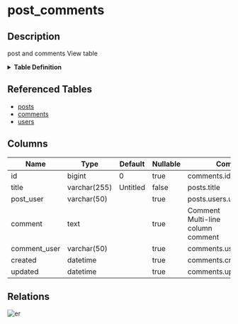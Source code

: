 # post_comments

## Description

post and comments View table

<details>
<summary><strong>Table Definition</strong></summary>

```sql
CREATE VIEW post_comments AS (select `c`.`id` AS `id`,`p`.`title` AS `title`,`u2`.`username` AS `post_user`,`c`.`comment` AS `comment`,`u2`.`username` AS `comment_user`,`c`.`created` AS `created`,`c`.`updated` AS `updated` from (((`testdb`.`posts` `p` left join `testdb`.`comments` `c` on((`p`.`id` = `c`.`post_id`))) left join `testdb`.`users` `u` on((`u`.`id` = `p`.`user_id`))) left join `testdb`.`users` `u2` on((`u2`.`id` = `c`.`user_id`))))
```

</details>

## Referenced Tables

- [posts](posts.md)
- [comments](comments.md)
- [users](users.md)

## Columns

| Name | Type | Default | Nullable | Comment |
| ---- | ---- | ------- | -------- | ------- |
| id | bigint | 0 | true | comments.id |
| title | varchar(255) | Untitled | false | posts.title |
| post_user | varchar(50) |  | true | posts.users.username |
| comment | text |  | true | Comment<br>Multi-line<br>column<br>comment |
| comment_user | varchar(50) |  | true | comments.users.username |
| created | datetime |  | true | comments.created |
| updated | datetime |  | true | comments.updated |

## Relations

![er](post_comments.svg)
